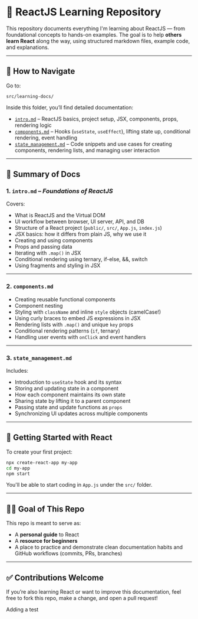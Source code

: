 # 📘 ReactJS Learning Repository

This repository documents everything I'm learning about ReactJS — from foundational concepts to hands-on examples. The goal is to help **others learn React** along the way, using structured markdown files, example code, and explanations.

---

## 📂 How to Navigate

Go to:

```
src/learning-docs/
```

Inside this folder, you’ll find detailed documentation:

- [`intro.md`](src/learning-docs/intro.md) – ReactJS basics, project setup, JSX, components, props, rendering logic
- [`components.md`](src/learning-docs/advanced.md) – Hooks (`useState`, `useEffect`), lifting state up, conditional rendering, event handling
- [`state_management.md`](src/learning-docs/examples.md) – Code snippets and use cases for creating components, rendering lists, and managing user interaction

---

## 📄 Summary of Docs

### 1. `intro.md` – *Foundations of ReactJS*

Covers:
- What is ReactJS and the Virtual DOM
- UI workflow between browser, UI server, API, and DB
- Structure of a React project (`public/`, `src/`, `App.js`, `index.js`)
- JSX basics: how it differs from plain JS, why we use it
- Creating and using components
- Props and passing data
- Iterating with `.map()` in JSX
- Conditional rendering using ternary, if-else, &&, switch
- Using fragments and styling in JSX

---

### 2. `components.md` 

- Creating reusable functional components
- Component nesting
- Styling with `className` and inline `style` objects (camelCase!)
- Using curly braces to embed JS expressions in JSX
- Rendering lists with `.map()` and unique `key` props
- Conditional rendering patterns (`if`, ternary)
- Handling user events with `onClick` and event handlers


---

### 3. `state_management.md` 

Includes:
- Introduction to `useState` hook and its syntax
- Storing and updating state in a component
- How each component maintains its own state
- Sharing state by lifting it to a parent component
- Passing state and update functions as `props`
- Synchronizing UI updates across multiple components

---

## 🚀 Getting Started with React

To create your first project:
```bash
npx create-react-app my-app
cd my-app
npm start
```

You'll be able to start coding in `App.js` under the `src/` folder.

---

## 👩‍💻 Goal of This Repo

This repo is meant to serve as:
- A **personal guide** to React
- A **resource for beginners**
- A place to practice and demonstrate clean documentation habits and GitHub workflows (commits, PRs, branches)

---

## ✅ Contributions Welcome

If you’re also learning React or want to improve this documentation, feel free to fork this repo, make a change, and open a pull request!

Adding a test 